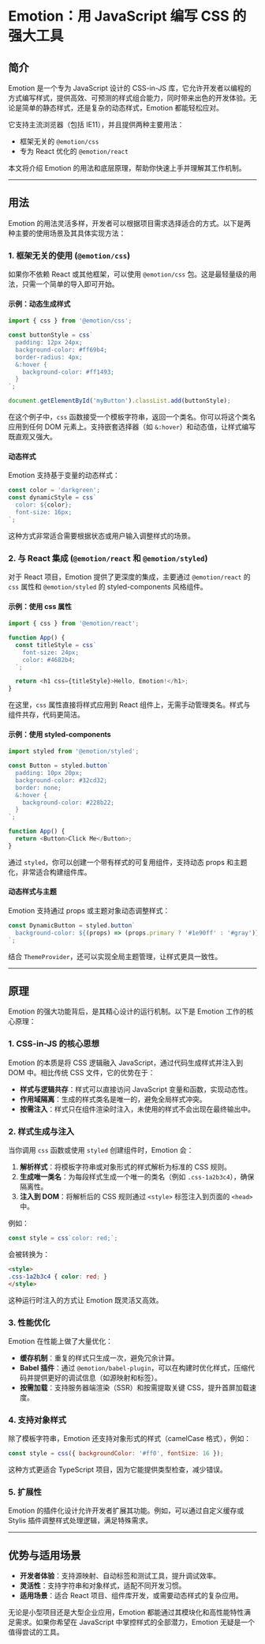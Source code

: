 # Emotion：用 JavaScript 编写 CSS 的强大工具

## 简介

Emotion 是一个专为 JavaScript 设计的 CSS-in-JS 库，它允许开发者以编程的方式编写样式，提供高效、可预测的样式组合能力，同时带来出色的开发体验。无论是简单的静态样式，还是复杂的动态样式，Emotion 都能轻松应对。

它支持主流浏览器（包括 IE11），并且提供两种主要用法：
- 框架无关的 `@emotion/css` 
- 专为 React 优化的 `@emotion/react`

本文将介绍 Emotion 的用法和底层原理，帮助你快速上手并理解其工作机制。

---

## 用法

Emotion 的用法灵活多样，开发者可以根据项目需求选择适合的方式。以下是两种主要的使用场景及其具体实现方法：

### 1. 框架无关的使用 (`@emotion/css`)

如果你不依赖 React 或其他框架，可以使用 `@emotion/css` 包。这是最轻量级的用法，只需一个简单的导入即可开始。

#### 示例：动态生成样式

```javascript
import { css } from '@emotion/css';

const buttonStyle = css`
  padding: 12px 24px;
  background-color: #ff69b4;
  border-radius: 4px;
  &:hover {
    background-color: #ff1493;
  }
`;

document.getElementById('myButton').classList.add(buttonStyle);
```

在这个例子中，`css` 函数接受一个模板字符串，返回一个类名。你可以将这个类名应用到任何 DOM 元素上。支持嵌套选择器（如 `&:hover`）和动态值，让样式编写既直观又强大。

#### 动态样式

Emotion 支持基于变量的动态样式：

```javascript
const color = 'darkgreen';
const dynamicStyle = css`
  color: ${color};
  font-size: 16px;
`;
```

这种方式非常适合需要根据状态或用户输入调整样式的场景。

### 2. 与 React 集成 (`@emotion/react` 和 `@emotion/styled`)

对于 React 项目，Emotion 提供了更深度的集成，主要通过 `@emotion/react` 的 `css` 属性和 `@emotion/styled` 的 styled-components 风格组件。

#### 示例：使用 css 属性

```javascript
import { css } from '@emotion/react';

function App() {
  const titleStyle = css`
    font-size: 24px;
    color: #4682b4;
  `;

  return <h1 css={titleStyle}>Hello, Emotion!</h1>;
}
```

在这里，`css` 属性直接将样式应用到 React 组件上，无需手动管理类名。样式与组件共存，代码更简洁。

#### 示例：使用 styled-components

```javascript
import styled from '@emotion/styled';

const Button = styled.button`
  padding: 10px 20px;
  background-color: #32cd32;
  border: none;
  &:hover {
    background-color: #228b22;
  }
`;

function App() {
  return <Button>Click Me</Button>;
}
```

通过 `styled`，你可以创建一个带有样式的可复用组件，支持动态 props 和主题化，非常适合构建组件库。

#### 动态样式与主题

Emotion 支持通过 props 或主题对象动态调整样式：

```javascript
const DynamicButton = styled.button`
  background-color: ${(props) => (props.primary ? '#1e90ff' : '#gray')};
`;
```

结合 `ThemeProvider`，还可以实现全局主题管理，让样式更具一致性。

---

## 原理

Emotion 的强大功能背后，是其精心设计的运行机制。以下是 Emotion 工作的核心原理：

### 1. CSS-in-JS 的核心思想

Emotion 的本质是将 CSS 逻辑融入 JavaScript，通过代码生成样式并注入到 DOM 中。相比传统 CSS 文件，它的优势在于：

- **样式与逻辑共存**：样式可以直接访问 JavaScript 变量和函数，实现动态性。
- **作用域隔离**：生成的样式类名是唯一的，避免全局样式冲突。
- **按需注入**：样式只在组件渲染时注入，未使用的样式不会出现在最终输出中。

### 2. 样式生成与注入

当你调用 `css` 函数或使用 `styled` 创建组件时，Emotion 会：

1. **解析样式**：将模板字符串或对象形式的样式解析为标准的 CSS 规则。
2. **生成唯一类名**：为每段样式生成一个唯一的类名（例如 `.css-1a2b3c4`），确保隔离性。
3. **注入到 DOM**：将解析后的 CSS 规则通过 `<style>` 标签注入到页面的 `<head>` 中。

例如：

```javascript
const style = css`color: red;`;
```

会被转换为：

```html
<style>
.css-1a2b3c4 { color: red; }
</style>
```

这种运行时注入的方式让 Emotion 既灵活又高效。

### 3. 性能优化

Emotion 在性能上做了大量优化：

- **缓存机制**：重复的样式只生成一次，避免冗余计算。
- **Babel 插件**：通过 `@emotion/babel-plugin`，可以在构建时优化样式，压缩代码并提供更好的调试信息（如源映射和标签）。
- **按需加载**：支持服务器端渲染（SSR）和按需提取关键 CSS，提升首屏加载速度。

### 4. 支持对象样式

除了模板字符串，Emotion 还支持对象形式的样式（camelCase 格式），例如：

```javascript
const style = css({ backgroundColor: '#ff0', fontSize: 16 });
```

这种方式更适合 TypeScript 项目，因为它能提供类型检查，减少错误。

### 5. 扩展性

Emotion 的插件化设计允许开发者扩展其功能。例如，可以通过自定义缓存或 Stylis 插件调整样式处理逻辑，满足特殊需求。

---

## 优势与适用场景

- **开发者体验**：支持源映射、自动标签和测试工具，提升调试效率。
- **灵活性**：支持字符串和对象样式，适配不同开发习惯。
- **适用场景**：适合 React 项目、组件库开发，或需要动态样式的复杂应用。

无论是小型项目还是大型企业应用，Emotion 都能通过其模块化和高性能特性满足需求。如果你希望在 JavaScript 中掌控样式的全部潜力，Emotion 无疑是一个值得尝试的工具。

